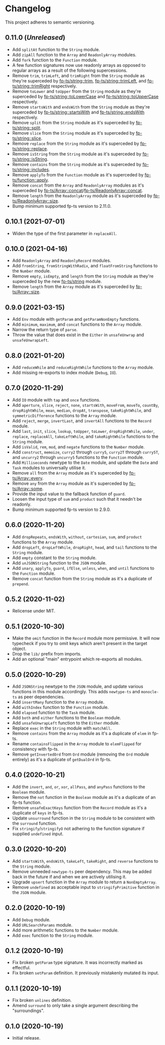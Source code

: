 # Changelog

This project adheres to semantic versioning.

## 0.11.0 (_Unreleased_)

- Add `splitAt` function to the `String` module.
- Add `zipAll` function to the `Array` and `ReadonlyArray` modules.
- Add `fork` function to the `Function` module.
- A few function signatures now use readonly arrays as opposed to regular arrays as a result of the following supercessions.
- Remove `trim`, `trimLeft`, and `trimRight` from the `String` module as they're superceded by [fp-ts/string::trim](https://gcanti.github.io/fp-ts/modules/string.ts.html#trim), [fp-ts/string::trimLeft](https://gcanti.github.io/fp-ts/modules/string.ts.html#trimleft), and [fp-ts/string::trimRight](https://gcanti.github.io/fp-ts/modules/string.ts.html#trimright) respectively.
- Remove `toLower` and `toUpper` from the `String` module as they're superceded by [fp-ts/string::toLowerCase](https://gcanti.github.io/fp-ts/modules/string.ts.html#tolowercase) and [fp-ts/string::toUpperCase](https://gcanti.github.io/fp-ts/modules/string.ts.html#touppercase) respectively.
- Remove `startsWith` and `endsWith` from the `String` module as they're superceded by [fp-ts/string::startsWith](https://gcanti.github.io/fp-ts/modules/string.ts.html#startswith) and [fp-ts/string::endsWith](https://gcanti.github.io/fp-ts/modules/string.ts.html#endswith) respectively.
- Remove `split` from the `String` module as it's superceded by [fp-ts/string::split](https://gcanti.github.io/fp-ts/modules/string.ts.html#split).
- Remove `slice` from the `String` module as it's superceded by [fp-ts/string::slice](https://gcanti.github.io/fp-ts/modules/string.ts.html#slice).
- Remove `replace` from the `String` module as it's superceded by [fp-ts/string::replace](https://gcanti.github.io/fp-ts/modules/string.ts.html#replace).
- Remove `isString` from the `String` module as it's superceded by [fp-ts/string::isString](https://gcanti.github.io/fp-ts/modules/string.ts.html#isstring).
- Remove `contains` from the `String` module as it's superceded by [fp-ts/string::includes](https://gcanti.github.io/fp-ts/modules/string.ts.html#includes).
- Remove `applyTo` from the `Function` module as it's superceded by [fp-ts/function::apply](https://gcanti.github.io/fp-ts/modules/function.ts.html#apply).
- Remove `concat` from the `Array` and `ReadonlyArray` modules as it's superceded by [fp-ts/Array::concat](https://gcanti.github.io/fp-ts/modules/Array.ts.html#concat)/[fp-ts/ReadonlyArray::concat](https://gcanti.github.io/fp-ts/modules/ReadonlyArray.ts.html#concat).
- Remove `length` from the `ReadonlyArray` module as it's superceded by [fp-ts/ReadonlyArray::size](https://gcanti.github.io/fp-ts/modules/ReadonlyArray.ts.html#size).
- Bump minimum supported fp-ts version to 2.11.0.

## 0.10.1 (2021-07-01)

- Widen the type of the first parameter in `replaceAll`.

## 0.10.0 (2021-04-16)

- Add `ReadonlyArray` and `ReadonlyRecord` modules.
- Add `fromString`, `fromStringWithRadix`, and `floatFromString` functions to the `Number` module.
- Remove `empty`, `isEmpty`, and `length` from the `String` module as they're superceded by the new [fp-ts/string](https://gcanti.github.io/fp-ts/modules/string.ts.html) module.
- Remove `length` from the `Array` module as it's superceded by [fp-ts/Array::size](https://gcanti.github.io/fp-ts/modules/Array.ts.html#size).

## 0.9.0 (2021-03-15)

- Add `Env` module with `getParam` and `getParamNonEmpty` functions.
- Add `minimum`, `maximum`, and `concat` functions to the `Array` module.
- Narrow the return type of `parse`.
- Throw the value that does exist in the `Either` in `unsafeUnwrap` and `unsafeUnwrapLeft`.

## 0.8.0 (2021-01-20)

- Add `reduceWhile` and `reduceRightWhile` functions to the `Array` module.
- Add missing re-exports to index module (`Debug`, `IO`).

## 0.7.0 (2020-11-29)

- Add `IO` module with `tap` and `once` functions.
- Add `aperture`, `slice`, `reject`, `none`, `startsWith`, `moveFrom`, `moveTo`, `countBy`, `dropRightWhile`, `mean`, `median`, `dropAt`, `transpose`, `takeRightWhile`, and `symmetricDifference` functions to the `Array` module.
- Add `reject`, `merge`, `invertLast`, and `invertAll` functions to the `Record` module.
- Add `last`, `init`, `slice`, `lookup`, `toUpper`, `toLower`, `dropRightWhile`, `under`, `replace`, `replaceAll`, `takeLeftWhile`, and `takeRightWhile` functions to the `String` module.
- Add `isValid`, `rem`, `mod`, and `negate` functions to the `Number` module.
- Add `construct`, `memoize`, `curry2` through `curry5`, `curry2T` through `curry5T`, and `uncurry2` through `uncurry5` functions to the `Function` module.
- Add `Milliseconds` newtype to the `Date` module, and update the `Date` and `Task` modules to universally utilise it.
- Remove `all` from the `Array` module as it's superceded by [fp-ts/Array::every](https://gcanti.github.io/fp-ts/modules/Array.ts.html#every).
- Remove `any` from the `Array` module as it's superceded by [fp-ts/Array::some](https://gcanti.github.io/fp-ts/modules/Array.ts.html#some).
- Provide the input value to the fallback function of `guard`.
- Loosen the input type of `sum` and `product` such that it needn't be readonly.
- Bump minimum supported fp-ts version to 2.9.0.

## 0.6.0 (2020-11-20)

- Add `dropRepeats`, `endsWith`, `without`, `cartesian`, `sum`, and `product` functions to the `Array` module.
- Add `dropLeft`, `dropLeftWhile`, `dropRight`, `head`, and `tail` functions to the `String` module.
- Add `empty` constant to the `String` module.
- Add `unJSONString` function to the `JSON` module.
- Add `unary`, `applyTo`, `guard`, `ifElse`, `unless`, `when`, and `until` functions to the `Function` module.
- Remove `concat` function from the `String` module as it's a duplicate of `prepend`.

## 0.5.2 (2020-11-02)

- Relicense under MIT.

## 0.5.1 (2020-10-30)

- Make the `omit` function in the `Record` module more permissive. It will now typecheck if you try to omit keys which aren't present in the target object.
- Drop the `lib/` prefix from imports.
- Add an optional "main" entrypoint which re-exports all modules.

## 0.5.0 (2020-10-29)

- Add `JSONString` newtype to the `JSON` module, and update various functions in this module accordingly. This adds `newtype-ts` and `monocle-ts` as peer dependencies.
- Add `insertMany` function to the `Array` module.
- Add `withIndex` function to the `Function` module.
- Add `elapsed` function to the `Task` module.
- Add `both` and `either` functions to the `Boolean` module.
- Add `unsafeUnwrapLeft` function to the `Either` module.
- Replace `exec` in the `String` module with `matchAll`.
- Remove `contains` from the `Array` module as it's a duplicate of `elem` in fp-ts.
- Rename `containsFlipped` in the `Array` module to `elemFlipped` for consistency with fp-ts.
- Remove `getInvertedOrd` from `Ord` module (removing the `Ord` module entirely) as it's a duplicate of `getDualOrd` in fp-ts.

## 0.4.0 (2020-10-21)

- Add the `invert`, `and`, `or`, `xor`, `allPass`, and `anyPass` functions to the `Boolean` module.
- Remove the `not` function in the `Boolean` module as it's a duplicate of an fp-ts function.
- Remove `unsafeExactKeys` function from the `Record` module as it's a duplicate of `keys` in fp-ts.
- Update `unsurround` function in the `String` module to be consistent with the `surround` function.
- Fix `stringify`/`stringifyO` not adhering to the function signature if supplied `undefined` input.

## 0.3.0 (2020-10-20)

- Add `startsWith`, `endsWith`, `takeLeft`, `takeRight`, and `reverse` functions to the `String` module.
- Remove unneeded `newtype-ts` peer dependency. This may be added back in the future if and when we are actively utilising it.
- Upgrade `upsert` function in the `Array` module to return a `NonEmptyArray`.
- Remove `undefined` as acceptable input to `stringifyPrimitive` function in the `JSON` module.

## 0.2.0 (2020-10-19)

- Add `Debug` module.
- Add `URLSearchParams` module.
- Add more arithmetic functions to the `Number` module.
- Add `exec` function to the `String` module.

## 0.1.2 (2020-10-19)

- Fix broken `getParam` type signature. It was incorrectly marked as effectful.
- Fix broken `setParam` definition. It previously mistakenly mutated its input.

## 0.1.1 (2020-10-19)

- Fix broken `unlines` definition.
- Amend `surround` to only take a single argument describing the "surroundings".

## 0.1.0 (2020-10-19)

- Initial release.
